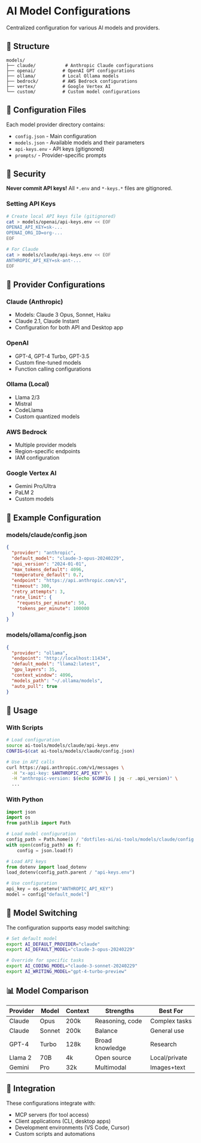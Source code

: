 # AI Model Configurations

Centralized configuration for various AI models and providers.

## 📁 Structure

```
models/
├── claude/           # Anthropic Claude configurations
├── openai/          # OpenAI GPT configurations
├── ollama/          # Local Ollama models
├── bedrock/         # AWS Bedrock configurations
├── vertex/          # Google Vertex AI
└── custom/          # Custom model configurations
```

## 🔧 Configuration Files

Each model provider directory contains:
- `config.json` - Main configuration
- `models.json` - Available models and their parameters
- `api-keys.env` - API keys (gitignored)
- `prompts/` - Provider-specific prompts

## 🔐 Security

**Never commit API keys!** All `*.env` and `*-keys.*` files are gitignored.

### Setting API Keys

```bash
# Create local API keys file (gitignored)
cat > models/openai/api-keys.env << EOF
OPENAI_API_KEY=sk-...
OPENAI_ORG_ID=org-...
EOF

# For Claude
cat > models/claude/api-keys.env << EOF
ANTHROPIC_API_KEY=sk-ant-...
EOF
```

## 🤖 Provider Configurations

### Claude (Anthropic)
- Models: Claude 3 Opus, Sonnet, Haiku
- Claude 2.1, Claude Instant
- Configuration for both API and Desktop app

### OpenAI
- GPT-4, GPT-4 Turbo, GPT-3.5
- Custom fine-tuned models
- Function calling configurations

### Ollama (Local)
- Llama 2/3
- Mistral
- CodeLlama
- Custom quantized models

### AWS Bedrock
- Multiple provider models
- Region-specific endpoints
- IAM configuration

### Google Vertex AI
- Gemini Pro/Ultra
- PaLM 2
- Custom models

## 📝 Example Configuration

### models/claude/config.json
```json
{
  "provider": "anthropic",
  "default_model": "claude-3-opus-20240229",
  "api_version": "2024-01-01",
  "max_tokens_default": 4096,
  "temperature_default": 0.7,
  "endpoint": "https://api.anthropic.com/v1",
  "timeout": 300,
  "retry_attempts": 3,
  "rate_limit": {
    "requests_per_minute": 50,
    "tokens_per_minute": 100000
  }
}
```

### models/ollama/config.json
```json
{
  "provider": "ollama",
  "endpoint": "http://localhost:11434",
  "default_model": "llama2:latest",
  "gpu_layers": 35,
  "context_window": 4096,
  "models_path": "~/.ollama/models",
  "auto_pull": true
}
```

## 🚀 Usage

### With Scripts
```bash
# Load configuration
source ai-tools/models/claude/api-keys.env
CONFIG=$(cat ai-tools/models/claude/config.json)

# Use in API calls
curl https://api.anthropic.com/v1/messages \
  -H "x-api-key: $ANTHROPIC_API_KEY" \
  -H "anthropic-version: $(echo $CONFIG | jq -r .api_version)" \
  ...
```

### With Python
```python
import json
import os
from pathlib import Path

# Load model configuration
config_path = Path.home() / "dotfiles-ai/ai-tools/models/claude/config.json"
with open(config_path) as f:
    config = json.load(f)

# Load API keys
from dotenv import load_dotenv
load_dotenv(config_path.parent / "api-keys.env")

# Use configuration
api_key = os.getenv("ANTHROPIC_API_KEY")
model = config["default_model"]
```

## 🔄 Model Switching

The configuration supports easy model switching:

```bash
# Set default model
export AI_DEFAULT_PROVIDER="claude"
export AI_DEFAULT_MODEL="claude-3-opus-20240229"

# Override for specific tasks
export AI_CODING_MODEL="claude-3-sonnet-20240229"
export AI_WRITING_MODEL="gpt-4-turbo-preview"
```

## 📊 Model Comparison

| Provider | Model | Context | Strengths | Best For |
|----------|-------|---------|-----------|----------|
| Claude | Opus | 200k | Reasoning, code | Complex tasks |
| Claude | Sonnet | 200k | Balance | General use |
| GPT-4 | Turbo | 128k | Broad knowledge | Research |
| Llama 2 | 70B | 4k | Open source | Local/private |
| Gemini | Pro | 32k | Multimodal | Images+text |

## 🔗 Integration

These configurations integrate with:
- MCP servers (for tool access)
- Client applications (CLI, desktop apps)
- Development environments (VS Code, Cursor)
- Custom scripts and automations